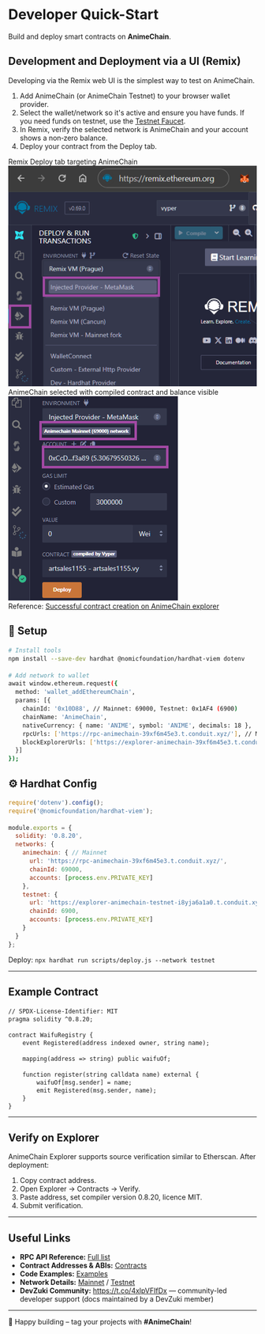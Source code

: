 # Developer Quick-Start

Build and deploy smart contracts on **AnimeChain**.

## Development and Deployment via a UI (Remix)

<div class="dev-quickstart-ui">
  <p>Developing via the Remix web UI is the simplest way to test on AnimeChain.</p>
  <ol>
    <li>Add AnimeChain (or AnimeChain Testnet) to your browser wallet provider.</li>
    <li>Select the wallet/network so it's active and ensure you have funds. If you need funds on testnet, use the <a href="../networks/testnet/faucet">Testnet Faucet</a>.</li>
    <li>In Remix, verify the selected network is AnimeChain and your account shows a non‑zero balance.</li>
    <li>Deploy your contract from the Deploy tab.</li>
  </ol>

  <div class="shot-cards">
    <div class="shot-card">
      <div class="shot-header"><span class="shot-dot"></span><span>Remix Deploy tab targeting AnimeChain</span></div>
      <img alt="Remix Deploy tab targeting AnimeChain" src="../assets/images/network.png" />
    </div>
    <div class="shot-card">
      <div class="shot-header"><span class="shot-dot"></span><span>AnimeChain selected with compiled contract and balance visible</span></div>
      <img alt="Remix with AnimeChain selected, compiled contract, and balance visible" src="../assets/images/network2.png" />
    </div>
  </div>

  <div>
    Reference: <a href="https://explorer-animechain-39xf6m45e3.t.conduit.xyz/tx/0x20c108140ba88af35cfc8afdfa9e80bf0004752251b17fde9c4d401a19ad139f">Successful contract creation on AnimeChain explorer</a>
  </div>
</div>

## 🚀 Setup

```bash
# Install tools
npm install --save-dev hardhat @nomicfoundation/hardhat-viem dotenv

# Add network to wallet
await window.ethereum.request({
  method: 'wallet_addEthereumChain',
  params: [{
    chainId: '0x10D88', // Mainnet: 69000, Testnet: 0x1AF4 (6900)
    chainName: 'AnimeChain',
    nativeCurrency: { name: 'ANIME', symbol: 'ANIME', decimals: 18 },
    rpcUrls: ['https://rpc-animechain-39xf6m45e3.t.conduit.xyz/'], // Mainnet
    blockExplorerUrls: ['https://explorer-animechain-39xf6m45e3.t.conduit.xyz/']
  }]
});
```

## ⚙️ Hardhat Config

```javascript
require('dotenv').config();
require('@nomicfoundation/hardhat-viem');

module.exports = {
  solidity: '0.8.20',
  networks: {
    animechain: { // Mainnet
      url: 'https://rpc-animechain-39xf6m45e3.t.conduit.xyz/',
      chainId: 69000,
      accounts: [process.env.PRIVATE_KEY]
    },
    testnet: { 
      url: 'https://explorer-animechain-testnet-i8yja6a1a0.t.conduit.xyz/',
      chainId: 6900,
      accounts: [process.env.PRIVATE_KEY]
    }
  }
};
```

Deploy: `npx hardhat run scripts/deploy.js --network testnet`

---

## Example Contract

```solidity
// SPDX-License-Identifier: MIT
pragma solidity ^0.8.20;

contract WaifuRegistry {
    event Registered(address indexed owner, string name);

    mapping(address => string) public waifuOf;

    function register(string calldata name) external {
        waifuOf[msg.sender] = name;
        emit Registered(msg.sender, name);
    }
}
```

---

## Verify on Explorer

AnimeChain Explorer supports source verification similar to Etherscan. After deployment:

1. Copy contract address.
2. Open Explorer → Contracts → Verify.
3. Paste address, set compiler version 0.8.20, licence MIT.
4. Submit verification.

---

## Useful Links

- **RPC API Reference:** [Full list](rpc-api.md)
- **Contract Addresses & ABIs:** [Contracts](contracts.md)
- **Code Examples:** [Examples](examples.md)
- **Network Details:** [Mainnet](../networks/mainnet/network-details.md) / [Testnet](../networks/testnet/network-details.md)
- **DevZuki Community:** <https://t.co/4xlpVFIfDx> — community-led developer support (docs maintained by a DevZuki member)

---

🚀 Happy building – tag your projects with **#AnimeChain**! 